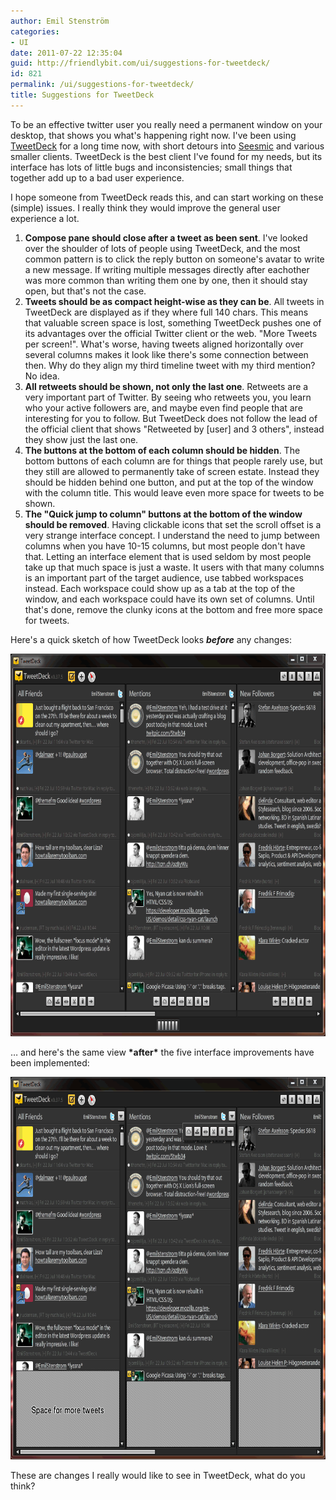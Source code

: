 ```yaml
---
author: Emil Stenström
categories:
- UI
date: 2011-07-22 12:35:04
guid: http://friendlybit.com/ui/suggestions-for-tweetdeck/
id: 821
permalink: /ui/suggestions-for-tweetdeck/
title: Suggestions for TweetDeck
---
```


To be an effective twitter user you really need a permanent window on your desktop, that shows you what's happening right now. I've been using <a class="zem_slink" title="TweetDeck" href="http://www.tweetdeck.com" rel="homepage">TweetDeck</a> for a long time now, with short detours into <a class="zem_slink" title="seesmic" href="http://seesmic.com" rel="homepage">Seesmic</a> and various smaller clients. TweetDeck is the best client I've found for my needs, but its interface has lots of little bugs and inconsistencies; small things that together add up to a bad user experience.

I hope someone from TweetDeck reads this, and can start working on these (simple) issues. I really think they would improve the general user experience a lot.

  1. **Compose pane should close after a tweet as been sent**. I've looked over the shoulder of lots of people using TweetDeck, and the most common pattern is to click the reply button on someone's avatar to write a new message. If writing multiple messages directly after eachother was more common than writing them one by one, then it should stay open, but that's not the case.
  2. **Tweets should be as compact height-wise as they can be**. All tweets in TweetDeck are displayed as if they where full 140 chars. This means that valuable screen space is lost, something TweetDeck pushes one of its advantages over the official Twitter client or the web. "More Tweets per screen!". What's worse, having tweets aligned horizontally over several columns makes it look like there's some connection between then. Why do they align my third timeline tweet with my third mention? No idea.
  3. **All retweets should be shown, not only the last one**. Retweets are a very important part of Twitter. By seeing who retweets you, you learn who your active followers are, and maybe even find people that are interesting for you to follow. But TweetDeck does not follow the lead of the official client that shows "Retweeted by [user] and 3 others", instead they show just the last one.
  4. **The buttons at the bottom of each column should be hidden**. The bottom buttons of each column are for things that people rarely use, but they still are allowed to permanently take of screen estate. Instead they should be hidden behind one button, and put at the top of the window with the column title. This would leave even more space for tweets to be shown.
  5. **The "Quick jump to column" buttons at the bottom of the window should be removed**. Having clickable icons that set the scroll offset is a very strange interface concept. I understand the need to jump between columns when you have 10-15 columns, but most people don't have that. Letting an interface element that is used seldom by most people take up that much space is just a waste. It users with that many columns is an important part of the target audience, use tabbed workspaces instead. Each workspace could show up as a tab at the top of the window, and each workspace could have its own set of columns. Until that's done, remove the clunky icons at the bottom and free more space for tweets.

Here's a quick sketch of how TweetDeck looks ***before*** any changes:

[<img class="alignnone size-full wp-image-824" title="tweetdeck_original" src="/files/post-media/tweetdeck_original.png" alt="" width="730" height="612">](/files/post-media/tweetdeck_original.png)

… and here's the same view **\*after\*** the five interface improvements have been implemented:

[<img class="alignnone size-full wp-image-826" title="tweetdeck_redesign" src="/files/post-media/tweetdeck_redesign1.png" alt="" width="730" height="612">](/files/post-media/tweetdeck_redesign1.png)

These are changes I really would like to see in TweetDeck, what do you think?
